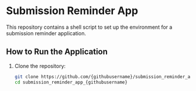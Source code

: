 # Submission Reminder App

This repository contains a shell script to set up the environment for a submission reminder application.

## How to Run the Application

1. Clone the repository:
   ```bash
   git clone https://github.com/{githubusername}/submission_reminder_app_{githubusername}.git
   cd submission_reminder_app_{githubusername}
